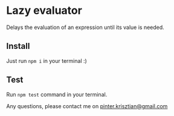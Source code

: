 # Lazy evaluator

Delays the evaluation of an expression until its value is needed.

## Install

Just run `npm i` in your terminal :)

## Test

Run `npm test` command in your terminal.

Any questions, please contact me on pinter.krisztian@gmail.com

